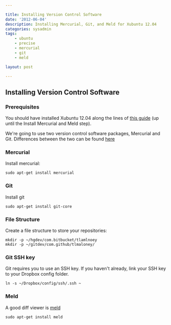 ```yaml
---

title: Installing Version Control Software
date: '2012-06-04'
description: Installing Mercurial, Git, and Meld for Xubuntu 12.04
categories: sysadmin
tags: 
    - ubuntu
    - precise
    - mercurial
    - git
    - meld

layout: post

---
```

Installing Version Control Software
----------------------------------

### Prerequisites

You should have installed Xubuntu 12.04 along the lines of [this guide](http://dpollini.ruhoh.com/installation/guided-installation-of-a-xubuntu-virtual-machine-for-developers/) (up until the Install Mercurial and Meld step).

We're going to use two version control software packages, Mercurial and Git. Differences between the two can be found [here](http://stackoverflow.com/questions/35837/what-is-the-difference-between-mercurial-and-git)

### Mercurial

Install mercurial:

	sudo apt-get install mercurial

### Git
Install git

	sudo apt-get install git-core

### File Structure

Create a file structure to store your repositories:

	mkdir -p ~/hgdev/com.bitbucket/tlamlnoey
	mkdir -p ~/gitdev/com.github/tlmaloney/

### Git SSH key

Git requires you to use an SSH key. If you haven't already, link your SSH key to your Dropbox config folder.

	ln -s ~/Dropbox/config/ssh/.ssh ~

### Meld
A good diff viewer is [meld](http://meldmerge.org/)

	sudo apt-get install meld